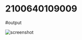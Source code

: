 # 2100640109009

#output

![screenshot](https://github.com/Varunn27/2100640109009/assets/117396560/8ca67ce6-ef45-432c-8b5b-72c3034ca843)
